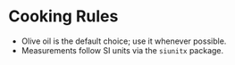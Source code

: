 # Cooking Rules

- Olive oil is the default choice; use it whenever possible.
- Measurements follow SI units via the `siunitx` package.
